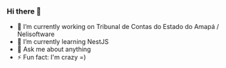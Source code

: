 ### Hi there 👋
- 🔭 I’m currently working on Tribunal de Contas do Estado do Amapá / Nelisoftware
- 🌱 I’m currently learning NestJS
- 💬 Ask me about anything
- ⚡ Fun fact: I'm crazy =)


<!--
**nelispereira/nelispereira** is a ✨ _special_ ✨ repository because its `README.md` (this file) appears on your GitHub profile.

Here are some ideas to get you started:

- 🔭 I’m currently working on ...
- 🌱 I’m currently learning ...
- 👯 I’m looking to collaborate on ...
- 🤔 I’m looking for help with ...
- 💬 Ask me about ...
- 📫 How to reach me: ...
- 😄 Pronouns: ...
- ⚡ Fun fact: ...
-->
